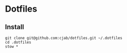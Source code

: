 Dotfiles
========

Install
-------
```
git clone git@github.com:cjab/dotfiles.git ~/.dotfiles
cd .dotfiles
stow *
```
